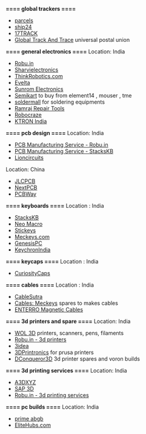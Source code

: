 **==== global trackers ====**
- [parcels](https://parcelsapp.com/en/)
- [ship24](https://www.ship24.com/)
- [17TRACK](https://www.17track.net/en)
- [Global Track And Trace](https://globaltracktrace.ptc.post/gtt.web/) universal postal union

**==== general electronics ====**
Location: India

- [Robu.in](https://robu.in/)  
- [Sharvielectronics](https://sharvielectronics.com/)  
- [ThinkRobotics.com](https://thinkrobotics.com/)  
- [Evelta](https://evelta.com/)  
- [Sunrom Electronics](https://www.sunrom.com/)  
- [Semikart](https://www.semikart.com/)  to buy from element14 , mouser , tme
- [soldermall](https://www.soldermall.com/)  for soldering equipments
- [Ramraj Repair Tools](https://ramrajrepairtools.com/)
- [Robocraze](https://robocraze.com/)  
- [KTRON India](https://www.ktron.in/)  

**==== pcb design ====**
Location: India

- [PCB Manufacturing Service - Robu.in](https://robu.in/product/online-pcb-manufacturing-service/) 
- [PCB Manufacturing Service - StacksKB](https://stackskb.com/pcb-manufacturing-service/) 
- [Lioncircuits](https://www.lioncircuits.com/)  

Location: China
- [JLCPCB](https://jlcpcb.com/)  
- [NextPCB](https://www.nextpcb.com/)  
- [PCBWay](https://www.pcbway.com/about.html)

**==== keyboards ====**
Location : India

- [StacksKB](https://stackskb.com/)  
- [Neo Macro](https://neomacro.in/)  
- [Stickeys](https://stickeys.in/) 
- [Meckeys.com](https://www.meckeys.com/)  
- [GenesisPC](https://www.genesispc.in/)  
- [KeychronIndia](https://keychron.in/)

**==== keycaps ====**
Location : India
- [CuriosityCaps](https://curiositycaps.in/)  

**==== cables ====**
Location : India
- [CableSutra](https://cablesutra.shop/)
- [Cables: Meckeys](https://www.meckeys.com/category/accessories/cables/?filter_stock_status=instock)  spares to makes cables
- [ENTERRO Magnetic Cables](https://enterro.in/collections/frontpage)  

**==== 3d printers and spare ====**
Location: India

- [WOL 3D](https://worldoflilliputs.com/products/)  printers, scanners, pens, filaments
- [Robu.in - 3d printers](https://robu.in/product-category/3d-printer-parts/full-3d-printer-kit/)  
- [3idea](https://www.3idea.in/)
- [3DPrintronics](https://www.3dprintronics.com/)  for prusa printers
- [DConqueror3D](https://dc3d.in/)  3d printer spares and voron builds

**==== 3d printing services ====**
Location: India

- [A3DXYZ](https://a3dxyz.com/)  
- [SAP 3D](https://sap3d.com/)  
- [Robu.in - 3d printing services](https://robu.in/product-category/3d-printer-parts/3d-printing-service/)

**==== pc builds ====**
Location: India

- [prime abgb](https://www.primeabgb.com/)  
- [EliteHubs.com](https://elitehubs.com/)